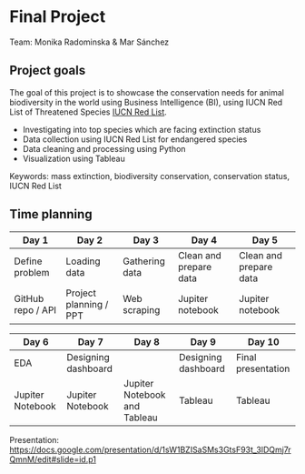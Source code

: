 # Final Project

Team: Monika Radominska & Mar Sánchez

## Project goals

The goal of this project is to showcase the conservation needs for animal biodiversity in the world using Business Intelligence (BI), using IUCN Red List of Threatened Species [IUCN Red List](https://www.iucnredlist.org/). 

- Investigating into top species which are facing extinction status
- Data collection using IUCN Red List for endangered species 
- Data cleaning and processing using Python
- Visualization using Tableau 


Keywords: mass extinction, biodiversity conservation, conservation status, IUCN Red List




## Time planning

| Day 1              | Day 2                 | Day 3               | Day 4                           | Day 5  
| ------------------ | --------------------- | ------------------- | ------------------------------- | ---------------
| Define problem     | Loading data          | Gathering data      | Clean and prepare data          | Clean and prepare data
| GitHub repo / API  | Project planning / PPT| Web scraping        | Jupiter notebook                | Jupiter notebook

| Day 6             | Day 7                 | Day 8                          | Day 9              | Day 10  
| ----------------- | ------------------    | ------------------------------ | ------------------ | ---------------
| EDA               | Designing dashboard   |                                | Designing dashboard| Final presentation
| Jupiter Notebook  | Jupiter Notebook      | Jupiter Notebook and Tableau   | Tableau            | Tableau



Presentation: https://docs.google.com/presentation/d/1sW1BZISaSMs3GtsF93t_3lDQmj7rQmnM/edit#slide=id.p1




